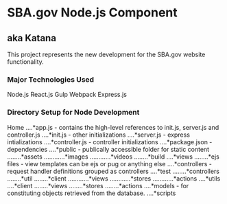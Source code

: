#  SBA.gov Node.js Component
## aka Katana

This project represents the new development for the SBA.gov website functionality. 

### Major Technologies Used
Node.js
React.js
Gulp
Webpack
Express.js


### Directory Setup for Node Development

Home
....*app.js - contains the high-level references to init.js, server.js and controller.js
....*init.js - other initializations
....*server.js - express intializations
....*controller.js - controller initializations
....*package.json - dependencies
....*public - publically accessible folder for static content
........*assets
............*images
............*videos
........*build
....*views
........*ejs files - view templates can be ejs or pug or anything else
....*controllers - request handler definitions grouped as controllers
....*test
........*controllers
........*util
........*client
............*views
............*stores
............*actions
....*utils
....*client
........*views
........*stores
........*actions
....*models - for constituting objects retrieved from the database.
....*scripts

